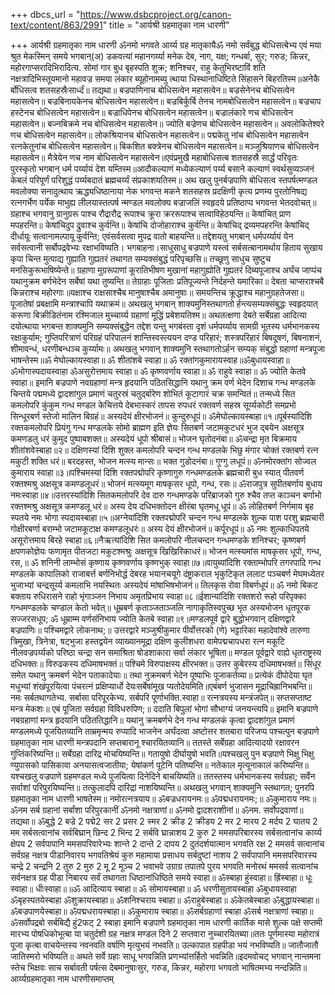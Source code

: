 +++
dbcs_url = "https://www.dsbcproject.org/canon-text/content/863/2991"
title = "आर्यश्री ग्रहमातृका नाम धारणी"

+++
आर्यश्री ग्रहमातृका नाम धारणी ॐनमो भगवते आर्य्य ग्रह मातृकायैॐ नमो सर्वंबुद्ध बोधिसत्बेभ्य एवं मया श्रुत मेकस्मिन् समये भगबान्(अ) डकवत्यां महानगर्य्या मनेक देब, नाग, यक्ष; गन्धर्बा, सुर; गरुड; किन्नर, महोरगाप्सरादिभिरादित्य. सोमां गार बुध बृहस्पति शुक्र; शनिश्चर, राहु केतुभिरष्टाविं शति नक्षत्रादिभिस्तूयमानो महावज्र समया लंकार ब्यूहोनामब्यु त्थाया धिस्थानाधिष्टिते सिंहासने बिहरतिस्म॥अनेकै र्बोधिसत्व शतसहस्रैःसार्ध्दं॥ तद्यथा॥ बज्रपाणिनाच बोधिसत्वेन महासत्वेन॥ बज्रसेनेनच बोधिसत्वेन महासत्वेन॥ बज्रबिनायकेनच बोधिसत्वेन महासत्वेन॥ बज्रबिर्कुर्बि तेनच नामबोधिसत्वेन महासत्वेन॥ बज्रचाप हस्टेनच बोधिसत्वेन महासत्वेन॥ बज्राधिपेनच बोधिसत्वेन महासत्वेन॥ बज्रालंकारे णच बोधिसत्वेन महासत्वेन॥ बज्नबिक्रमे नच बोधिसत्वेन महासत्वेन॥ ज्योति बज्रेणच बोधिसत्वेन महासत्वेन॥ अवलोकितेश्वरे णच बोधिसत्वेन महासत्वेन॥ लोकश्रियानच बोधिसत्वेन महासत्वेन॥ पद्मकेतु नांच बोधिसत्वेन महासत्वेन रत्नकेतुनांच बोधिसत्वेन महासत्वेन॥ बिकशित बक्त्रेनच बोधिसत्वेन महासत्वेन॥ मञ्जुश्रियाणच बोधिसत्वेन महासत्वेन॥ मैत्रेयेन णच नाम बोधिसत्वेन महासत्वेन॥एवंप्रमुखै महाबोधिसत्ब शतसहस्रै सार्द्धं परिवृतः पुरस्कृतो भगबान् धर्म पर्य्यायं देश यम्तिस्म॥आदौकल्याणं मध्येकल्याणं पर्य्य बसाने कल्याणं स्वर्थसुव्यञ्जनं केबलं परिपूर्णं परिशुद्धं पर्य्यबदातं ब्रह्मचर्य्यं संप्रकाशयतिस्म॥ अथ खलु पुनर्बज्रपाणि बोधिसत्व स्तपर्षत्मण्डल मवलोक्या सनादुत्थाय ऋद्ध्यधिष्ठानाया नेक भगवन्त मकने शतसहस्र प्रदक्षिणी कृत्य प्रणम्य पुरतोनिषद्य रत्नगर्भेण पर्येक माभुह्य लीलयास्तत्पर्ष न्मण्डल मवलोक्य बज्राजलिं स्वहृदये प्रतिष्ठाप्प भगवन्त भेतदवोचत्॥ग्रहाश्च भगवानु ग्रानुग्ररू पाश्च रौद्रारौद्र रूपाश्च क्रूरा क्रररूपाश्च सत्वाविहेठयन्ति॥ केषांचित् प्राण मपहरन्ति॥ केषांचिदुप द्रुवाश्च कुर्वन्ति॥ केषांचि दोजोहाराश्च कुर्वन्ति॥ केषांचिद् द्रव्यमपहरन्ति केषांचिद् दीर्धायूः सत्वानामल्पायू कुर्वन्ति; एवंसर्वसत्वा मुपद्र वातो बाहयन्ति॥ तद्देशयतु भगबान् धर्मपर्य्यायं येन सर्वसत्वानी सर्बोपद्रवेभ्यः रक्षाभविष्यति। भगबाहना।साधुसाधु बज्रपाणे यस्त्वं सर्बसत्बानामर्थाय हिताय सुखाय कृपा चिन्त मुत्पाद्य गुह्याति गुह्यतरं तथागत सम्यक्संबुद्धं परिपृच्छसि॥ तच्छूणु साधुच सुष्टुच मनसिकुरूभाषिष्येन्ते॥ ग्रहाणा मुग्ररूपाणां कूरातिभीषण मुखानां महागुह्योति गुह्यतरं दिब्यपूजाश्च अर्घंच जाप्पंच यथानुक्रम बर्णभेदेन सर्बेषां यथा तुष्यन्ति॥ तेग्राहाः पूजिताः प्रतिपूज्यन्ते निर्दहन्ते यमारिका॥ देबता चाप्सराश्चबै किन्नराश्च महोरगाः॥यक्षाश्च राक्षसाश्चैब मानुषाश्चैब अमानुषाः॥ समयन्तिच क्रूद्धाश्च महानुग्रहतेजसा॥ पूजातेषां प्रबक्षामि मन्त्राश्चापि यथाक्रमं॥ अथखलु भगबान् शाक्यमुनिस्तथागतो र्हन्त्यसम्यक्संबुद्धः स्वहृदयात् करूणा बिक्रीडितंनाम रश्मिजाल मुच्चार्य्य ग्रहाणां मूद्धिं प्रबेशयतिश्म॥ अथतत्क्षणा देबते सर्बेग्रहा आदित्या दयोत्थाया भगबन्त शाक्यमुनि सम्यक्संबुद्धेन तद्देश यन्तु भगबंस्ता दृशं धर्मपर्य्याय सामग्री भूतस्य धर्मभानकस्य रक्षाकुर्याम; गुप्तिपरित्राणं परिग्रहं परिपालनं शान्तिस्वस्त्ययन दण्ड परिहारं; शस्त्रपरिहारं बिषदूषणं, बिषनाशनं, शीमावन्धं, धरणीबन्धञ्च कुर्य्यामः॥ अथखलु भगवान् शाक्यमुनि स्तथागतोऽर्हन सम्यक् संबुद्धो ग्रहाणां मन्त्रपूजा भाषन्तेस्म॥ॐ मेघोल्कायस्वाहा॥ ॐ शीतांशबे स्वाहा॥ ॐ रक्तांगकुमारायस्वाह॥ॐबुधायस्वाहा॥ ॐभोगास्पदायस्वाहा ॐअसुरोत्तमाय स्वाहा॥ ॐ कृष्णवर्णाय स्वाहा॥ ॐ राहुवे स्वाहा॥ ॐ ज्योति केतवे स्वाहा॥ इमानि बज्रपाणे नवग्रहाणां मन्त्र हृदयानि पठितसिद्धानि यथानु क्रम वर्ण भेदेन दिशाच गन्ध मण्डलके चिन्तये पद्ममध्ये द्वादशांगुल प्रमाणं चतुरस्रं चतुर्द्बारेण शोभितं कूटागारं चक्र समन्वितं॥ तन्मध्ये सित कमलोपरि कुंकुम गन्ध मण्डल केचित्तये देबभास्करं तापस रुपधरं रक्तवर्ण सहस्र सूर्य्यकोटी समप्रभो सिन्धूरबर्ण स्तेजो मालिन बिग्रहं॥ अस्यदेयं क्षीरभोजनं॥ कुन्दुरुधूपं॥ ॐमेघोल्कायस्बाहा॥१॥पूर्बस्यांदिशि रक्तकमलोपरि प्रियंगु गन्ध मण्डलके सोमो ब्राह्मण इति ज्ञेयः सितबर्ण जटामकुटधरं भुज द्बयेन अक्षसूत्र कमणडलु धरं कुमुद पुष्पाबशक्त॥ अस्यदेयं धूपो श्रीबासं॥ भोजन घृतोदनंबा॥ ॐचन्द्रा मृत बिक्रमाय शीतांशवेस्बाहा॥२॥ दक्षिणस्यां दिशि शुक्ल कमलोपरि चन्दन गन्ध मण्डलके भिछु मंगार चोक्तं रक्तबर्ण रत्न मकुटी शक्ति धरं॥ बरदहस्त, भोजन मत्स्य मान्सः॥ भक्त गुडोदनंबा॥ गुग्गु लधूपं॥ ॐनमोरक्तांग सोज्वल कुमाराय स्वाहा॥३॥पश्चिमस्यां दिशि रक्तपद्मोपरि कृष्णागुरु गन्धमण्डलके ब्रह्मचारी बुध स्यात् पीतवर्ण रक्तश्मश्रु अक्षसूत्र कमण्डलूधरं॥ भोजनं मत्स्यमूग माषकृसर धूपो, गन्ध, रसः॥ ॐराजपुत्र सुपीतबर्णाय बुधाय नमःस्वाहा॥४॥उत्तरस्यांदिशि सितकमलोपरि देव दारु गन्धमण्डके परिब्राजको गुरु श्चैव तप्त काञ्चन बर्णाभो रक्तश्मश्रु अक्षसूत्र कमण्डलू धरं॥ अस्य देय दधिभक्तोदन क्षीरंबा घृतमधू धूपं॥ ॐ लोहितबर्ण निर्गमाय बृह स्पतये नमः भोगा स्पदायस्बाहा॥५॥अग्नेयांदिशि रक्तपद्मोपरि चन्दन गन्ध मण्डलके शुल्क पाश परशु ब्रह्मचारी गोक्षीरबर्णा बराम्भो जटामकूटाक्ष कमण्डलूधरंः॥ अस्य देयं क्षीरभोजनं॥ कर्पूरधूपं॥ ॐ नमः शुल्काधिपतये असूरोत्तमाय बिरहे स्बाहा॥६॥नैऋत्यांदिशि सित कमलोपरि नीलचन्दन गन्धमण्डके शनिश्चर; कृष्णबर्ण क्षपणकोज्ञेयः फणामृत पीतजटा मकुटश्मश्रुः अक्षसूत्र खिखिरिकाधरं॥ भोजन मत्स्यमांस माषकृसर धूपो, गन्ध, रस,॥ ॐ शनिनी लाम्भोसं कृष्णाय कृष्णवर्णाय कृष्णभुक् स्वाहा॥७॥वायुब्यांदिशि रक्ताम्भोपरि तगरपादि गन्ध मण्डलके कापालिको राजाबर्त्त बर्णनिभोर्द्ध देबरह भयानचयूगे दंष्ट्राकराल भृकुटिकृत ललाट पञ्चबर्ण मेघमध्येतर भुजाभ्यां चन्द्रसूर्य्य कमलाभि नयस्थितः अस्यदेयं मांषाभिषभोजनं॥ तिलकृस रोवा विबर्णधूपं॥ ॐ नमो बिकट बक्ताय रुधिरासने राहो भृंगाञ्जन निभाय अमृतप्रिभाय स्वाहा॥८॥ईशान्यांदिशि रक्तशरो रूहो परिपृक्का गन्धमण्डलके चण्डाल केतो भवेत्॥ धूम्रबर्ण कृताञ्जताञ्जलि नागाकृतिस्वपुच्छ भृत अस्यभोजन धृतपूरक सज्जरसधूप; ॐ धूम्राम्म वर्णसंनिभाय ज्योति केतबे स्वाहा॥९॥मण्डलपूर्व द्वारे बुद्धोभगवान् दक्षिणद्वारे बज्रपाणिः॥ पश्चिमद्वारे लोकनाथ;॥ उत्तरद्वारे मञ्जुश्रीकुमार पीर्वोत्तरको (णे) भट्टारिका महादेवांश्वे तारुणा त्रिमुखा, त्रिनेत्रा, षट्भुजा हस्तद्वयेन व्याख्यानमूद्रा दक्षिण कुलीशधरा वामेपद्मचापधरा रत्न मकूटि नीलवज्रपर्य्यको परिष्ठा चन्द्रा सन समाश्रिता षोडशाकारा सर्वा लंकार भूषिता॥ मण्डल पूर्वद्वारे वाह्ये धृतराष्ट्रस्य दधिभक्तः॥ विरुढकस्य दधिमाषभक्तं॥ पश्चिमे विरुपाक्षस्य क्षीरभक्त॥ उत्तर कुबेरस्य दधिमाषभक्तं॥ सिंधूर समेत यथानु क्रमबर्ण भेदेन पताकादेयाः॥ तथा नुक्रमबर्ण भेदेन पूष्पाभिः पूजाकर्तव्या॥ प्रत्येकं दीपोदेया घृत मधुभ्यां शंखंपूरयित्वा पंचरत्नं प्रक्षिप्यार्धो देयःसर्बेषांमूख प्यतोदेयमिति॥एबंबर्ण भुजासन मूद्राचिह्रानिभबन्ति॥ नमः सर्बतथागतेभ्य. सर्बासा परिपूरकेभ्य. सर्बपरि पूर्णाभक्ति.स्वाहा॥ रत्नत्रयस्य मन्त्रंजपेत्॥ सप्तसप्ताष्ट मन्त्र मेकशः॥ एबं पूजिता सर्वग्रहा विविधरुपिण;॥ ददाति बिपुलां भोगां सौभाग्यं जनयन्त्यपि॥ इमानि बज्रपाणे नबग्रहाणां मन्त्र हृदयानि पठिततिद्धानि॥ यथानु क्रमबर्णभे देन गन्ध मण्डलकं कृत्वा द्वादशांगुल प्रमाणं मण्डलमध्ये पूजयितव्यानि ताम्रमृन्मय रुप्यादि भाजनेन अर्घंदत्वा अष्टोत्तर शतबारा परिजप्प पश्चत्पुन बज्रपाणे ग्रहमातृका नाम धारणी मन्त्रपदानि सप्तबारानू श्चारयितव्यानि॥ ततस्ते सर्बेग्रहा आदित्यादयो रक्षावरन गुप्तिंकरिष्यन्ति॥ सर्बेग्रहा दारिद्र मोचयिष्यन्ति॥ गतायुषो दीर्घायुषो भवति॥यश्चखलु पुन बज्रपाणे भिक्षु भिक्षु ण्युपासको पासिकावा अनयासत्वजातीया; येषांकर्ण पूटेनि पतिष्यन्ति॥ नतेकाल मृत्यूनाकालं करिष्यन्ति॥ यश्चखलु वज्रपाणे ग्रहमण्डल मध्ये पुजयित्वा दिनेदिने बाचयिष्यति॥ ततस्तस्य धर्मभानकस्य सर्वग्रहा; सर्वेन सर्वाशां परिपुरयिष्यन्ति॥ तत्कुलादपि दारिद्रां नाशयिष्यन्ति॥ अथखलु भगवान् शाक्यमुनि स्तथागत; पुनरपि ग्रहमातृका नाम धारणी भाषतेस्म॥ नमोरत्नत्रयाय॥ ॐबज्रधरायनमः॥ ॐपद्मधरायनमः;॥ ॐकुमाराय नमः॥ ॐनम सर्ब ग्रहानां सर्बांशा परिपुरकानीं ॐनमो नक्षत्राणां॥ ॐनमो द्वादशराशीनां॥ ॐनम. सर्वोपद्रवाणां॥ तद्यथा॥ ॐबुद्धे 2 बज्रे 2 पद्मे2 सर 2 प्रसर 2 स्मर 2 क्रीड 2 क्रीडय 2 मर 2 मारय 2 मर्दय 2 घातय 2 मम सर्बसत्वानांच सर्वबिघ्रान् छिन्द 2 भिन्द 2 सर्बवि घ्रान्नाशय 2 कुरु 2 ममसपरिबारस्य सर्बसत्वानांच कार्य्य क्षेपय 2 सर्वपापानि ममसपरिवारेभ्यः शान्ते 2 दान्ते 2 दापय 2 दुतंदर्शयात्मान भगवति रक्ष 2 ममसर्व सत्वानांच सर्वग्रह नक्षत्र पीडानिवारय भगवतिश्रेयं कुरु महामाया प्रसाधय सर्बदुष्टां नाशय 2 सर्वंपापानि ममसपरिवारस्य चन्द्रे 2 चन्द्रनि 2 तुरु 2 मुरु 2 मू 2 मूञ्च 2 भवाभवे उग्राग्र तपातपे पुरय भगवति मनोरथं ममसर्व सत्वानांच सर्वनक्षत्र ग्रह पीडा निबारय सर्वं तथागता धिष्ठानांधिष्ठिते समये स्वाहा॥ ॐस्बाहा हुंस्वाहा॥ ह्रिंस्बाहा॥ धूः स्वाहा॥ धीःस्वाहा॥॥ॐ आदित्याय स्बाहा॥ ॐ सोमायस्बाहा॥ ॐ धरणीसुतायस्बाहा ॐबुधायस्वाहा ॐबृहस्पतयेस्बाहा ॐशुक्रायस्बाहा॥ ॐशनिश्चराय स्बाहा॥ ॐराहुबेस्बाहा॥ ॐकेतबेस्बाहा ॐबुद्धायस्बाहा॥ ॐबज्रपाणयेस्बाहा॥ ॐपद्मधरायस्बाहा॥ ॐकुमाराय स्बाहा॥ ॐसर्बग्रहाणां स्बाहा ॐसर्ब नक्षत्राणां स्बाहा॥ ॐसर्वोपद्रबो सर्बबिद्यै हुं2फट् 2 स्बाहा इमानि बज्रपाणे ग्रहमातृका नाम धारणी कार्तिक मासे शुल्क पक्षे सप्तमी मारभ्य पोषधिकोभूत्बा या चतुर्दशी ग्रह नक्षत्र मण्डल दिने 2 सप्तवारा नुच्चारयितब्या॥ततः पूर्णमास्या महोरात्रं पूजा कृत्बा वाचयेन्तस्य नवनवति वर्षाणि मृत्युभयं नभवति॥ उल्कापात ग्रहपीडा भयं नभविष्यति॥ जातौजातौ जातिस्मरो भविष्यति॥ अथते सर्वे ग्रहाः साधू भगवन्निति प्रणभ्यांत्तर्हितो भवन्निति॥इदमवोचट् भगवान् नान्तमना स्तेच भिक्षवः साच सर्बावती पर्षत्स देबमानुषाःसुर, गरुड, किन्नर, महोरगा भगवतो भाषितमभ्य नन्दन्निति॥आर्य्यग्रहमातृका नाम धारणीसमाप्तम् 

